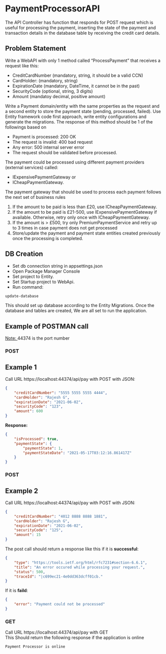 # PaymentProcessorAPI
The API Controller has function that responds for POST request which is useful for processing the payment, inserting the state of the payment and transaction details in the database table by receiving the credit card details.

## Problem Statement

Write a WebAPI with only 1 method called “ProcessPayment” that receives a request like this:
- CreditCardNumber (mandatory, string, it should be a valid CCN)
- CardHolder: (mandatory, string)
- ExpirationDate (mandatory, DateTime, it cannot be in the past)
- SecurityCode (optional, string, 3 digits)
- Amount (mandatoy decimal, positive amount)

Write a Payment domain/entity with the same properties as the request and a second entity to store
the payment state (pending, processed, failed). Use Entity framework code first approach, write
entity configurations and generate the migrations.
The response of this method should be 1 of the followings based on
- Payment is processed: 200 OK
- The request is invalid: 400 bad request
- Any error: 500 internal server error
- The request should be validated before processed.

The payment could be processed using different payment providers (external services) called:
- IExpensivePaymentGateway or
- ICheapPaymentGateway.

The payment gateway that should be used to process each payment follows the next set of business
rules
1. If the amount to be paid is less than £20, use ICheapPaymentGateway.
2. If the amount to be paid is £21-500, use IExpensivePaymentGateway if available. Otherwise, retry
only once with ICheapPaymentGateway.
3. If the amount is > £500, try only PremiumPaymentService and retry up to 3 times in case payment
does not get processed
4. Store/update the payment and payment state entities created previously once the processing is
completed.

## DB Creation
* Set db connection string in appsettings.json
* Open Package Manager Console
* Set project to Entity.
* Set Startup project to WebApi.
* Run command:
```bash
update-database
```
This should set up database according to the Entity Migrations. Once the database and tables are created, We are all set to run the application.
## Example of POSTMAN call
<ins> Note: </ins> 44374 is the port number
### POST
## Example 1
Call URL https://localhost:44374/api/pay with POST with JSON:

```json
{
    "creditCardNumber": "5555 5555 5555 4444",
    "cardHolder": "Rajesh G",
    "expirationDate": "2021-06-02",
    "securityCode": "123",
    "amount": 600
}
```
**Response:**
```json
{
    "isProcessed": true,
    "paymentState": {
        "paymentState": 1,
        "paymentStateDate": "2021-05-17T03:12:16.861417Z"
    }
}
```
### POST
## Example 2
Call URL https://localhost:44374/api/pay with POST with JSON:

```json
{
    "creditCardNumber": "4012 8888 8888 1881",
    "cardHolder": "Rajesh G",
    "expirationDate": "2021-06-02",
    "securityCode": "125",
    "amount": 15
}
```
The post call should return a response like this if it is **successful**:
```json
{
    "type": "https://tools.ietf.org/html/rfc7231#section-6.6.1",
    "title": "An error occured while processing your request.",
    "status": 500,
    "traceId": "|c699ec21-4e0dd363dcff01cb."
}
```
If it is **faild**:
```json
{
    "error": "Payment could not be processed"
}
```
### GET
Call URL https://localhost:44374/api/pay with GET  
This Should return the following response if the application is online
```
Payment Processor is online
```
